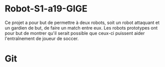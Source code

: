 # Robot-S1-a19-GIGE

Ce projet a pour but de permettre à deux robots, soit un robot attaquant et un gardien de but, de faire un match entre eux. Les robots prototypes ont pour but de montrer qu'il serait possible que ceux-ci puissent aider l'entraînement de joueur de soccer.

# Git
